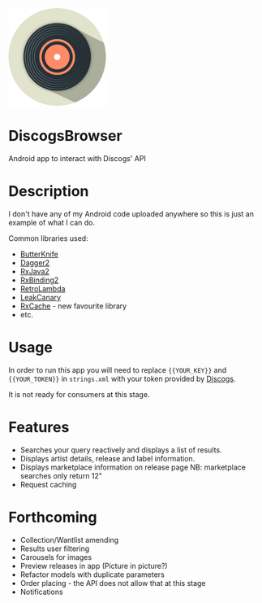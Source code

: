 ![app_logo](app/src/main/res/drawable-xxxhdpi/ic_app.png)

# DiscogsBrowser
Android app to interact with Discogs' API

# Description

I don't have any of my Android code uploaded anywhere so this is just an example of what I can do.

Common libraries used:

* [ButterKnife](https://github.com/JakeWharton/butterknife)
* [Dagger2](https://google.github.io/dagger/)
* [RxJava2](https://github.com/ReactiveX/RxJava)
* [RxBinding2](https://github.com/JakeWharton/RxBinding)
* [RetroLambda](https://github.com/evant/gradle-retrolambda)
* [LeakCanary](https://github.com/square/leakcanary)
* [RxCache](https://github.com/VictorAlbertos/RxCache) - new favourite library
* etc.

# Usage

In order to run this app you will need to replace `{{YOUR_KEY}}` and `{{YOUR_TOKEN}}` in `strings.xml` with your token provided by [Discogs](https://www.discogs.com/settings/developers).

It is not ready for consumers at this stage.

# Features

* Searches your query reactively and displays a list of results. 
* Displays artist details, release and label information.
* Displays marketplace information on release page NB: marketplace searches only return 12"
* Request caching

# Forthcoming

* Collection/Wantlist amending
* Results user filtering
* Carousels for images
* Preview releases in app (Picture in picture?)
* Refactor models with duplicate parameters
* Order placing - the API does not allow that at this stage
* Notifications